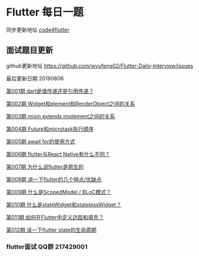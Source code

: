 # Flutter 每日一题 
同步更新地址 [code4flutter](http://code4flutter.com)

## 面试题目更新
github更新地址 https://github.com/wyufeng02/Flutter-Daily-Interview/issues

最后更新日期 20190806 

[第001期 dart是值传递还是引用传递？](https://github.com/wyufeng02/Flutter-Daily-Interview/issues/1)

[第002期 Widget和element和RenderObject之间的关系](https://github.com/wyufeng02/Flutter-Daily-Interview/issues/2)
  
[第003期 mixin extends implement之间的关系](https://github.com/wyufeng02/Flutter-Daily-Interview/issues/3)
  
[第004期 Future和microtask执行顺序](https://github.com/wyufeng02/Flutter-Daily-Interview/issues/4)
  
[第005期 await for的使用方式](https://github.com/wyufeng02/Flutter-Daily-Interview/issues/5)
  
[第006期 flutter与React Native有什么不同？](https://github.com/wyufeng02/Flutter-Daily-Interview/issues/6)
 
[第007期 为什么说flutter是原生的](https://github.com/wyufeng02/Flutter-Daily-Interview/issues/7)
 
[第008期 讲一下flutter的几个特点/优缺点](https://github.com/wyufeng02/Flutter-Daily-Interview/issues/8)
  
[第009期 什么是ScopedModel / BLoC模式？](https://github.com/wyufeng02/Flutter-Daily-Interview/issues/9)
  
[第010期 什么是stateWidget和statelessWidget？](https://github.com/wyufeng02/Flutter-Daily-Interview/issues/10)
  
[第011期 如何在Flutter中定义边距和填充？](https://github.com/wyufeng02/Flutter-Daily-Interview/issues/11)
 
[第012期 谈一下flutter state的生命周期](https://github.com/wyufeng02/Flutter-Daily-Interview/issues/12)
 

### flutter面试 QQ群 217429001
